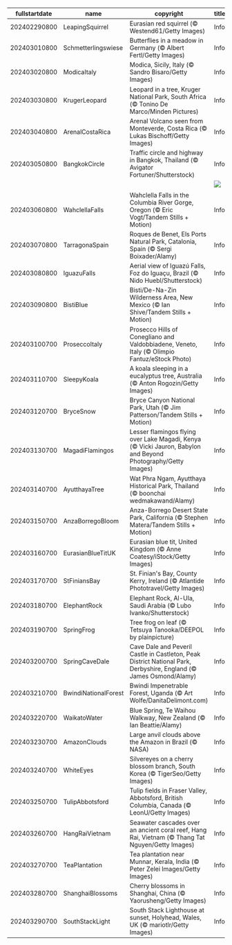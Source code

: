 |fullstartdate|name|copyright|title|image|
|--|--|--|--|--|
202402290800|LeapingSquirrel|Eurasian red squirrel (© Westend61/Getty Images)|Info|![](/en-AU/2024/03/202402290800LeapingSquirrel.jpg)|
202403010800|Schmetterlingswiese|Butterflies in a meadow in Germany (© Albert Fertl/Getty Images)|Info|![](/en-AU/2024/03/202403010800Schmetterlingswiese.jpg)|
202403020800|ModicaItaly|Modica, Sicily, Italy (© Sandro Bisaro/Getty Images)|Info|![](/en-AU/2024/03/202403020800ModicaItaly.jpg)|
202403030800|KrugerLeopard|Leopard in a tree, Kruger National Park, South Africa (© Tonino De Marco/Minden Pictures)|Info|![](/en-AU/2024/03/202403030800KrugerLeopard.jpg)|
202403040800|ArenalCostaRica|Arenal Volcano seen from Monteverde, Costa Rica (© Lukas Bischoff/Getty Images)|Info|![](/en-AU/2024/03/202403040800ArenalCostaRica.jpg)|
202403050800|BangkokCircle|Traffic circle and highway in Bangkok, Thailand (© Avigator Fortuner/Shutterstock)|Info|![](/en-AU/2024/03/202403050800BangkokCircle.jpg)|
||||![](/en-AU/2024/03/.jpg)|
202403060800|WahclellaFalls|Wahclella Falls in the Columbia River Gorge, Oregon (© Eric Vogt/Tandem Stills + Motion)|Info|![](/en-AU/2024/03/202403060800WahclellaFalls.jpg)|
202403070800|TarragonaSpain|Roques de Benet, Els Ports Natural Park, Catalonia, Spain (© Sergi Boixader/Alamy)|Info|![](/en-AU/2024/03/202403070800TarragonaSpain.jpg)|
202403080800|IguazuFalls|Aerial view of Iguazú Falls, Foz do Iguaçu, Brazil (© Nido Huebl/Shutterstock)|Info|![](/en-AU/2024/03/202403080800IguazuFalls.jpg)|
202403090800|BistiBlue|Bisti/De-Na-Zin Wilderness Area, New Mexico (© Ian Shive/Tandem Stills + Motion)|Info|![](/en-AU/2024/03/202403090800BistiBlue.jpg)|
202403100700|ProseccoItaly|Prosecco Hills of Conegliano and Valdobbiadene, Veneto, Italy (© Olimpio Fantuz/eStock Photo)|Info|![](/en-AU/2024/03/202403100700ProseccoItaly.jpg)|
202403110700|SleepyKoala|A koala sleeping in a eucalyptus tree, Australia (© Anton Rogozin/Getty Images)|Info|![](/en-AU/2024/03/202403110700SleepyKoala.jpg)|
202403120700|BryceSnow|Bryce Canyon National Park, Utah (© Jim Patterson/Tandem Stills + Motion)|Info|![](/en-AU/2024/03/202403120700BryceSnow.jpg)|
202403130700|MagadiFlamingos|Lesser flamingos flying over Lake Magadi, Kenya (© Vicki Jauron, Babylon and Beyond Photography/Getty Images)|Info|![](/en-AU/2024/03/202403130700MagadiFlamingos.jpg)|
202403140700|AyutthayaTree|Wat Phra Ngam, Ayutthaya Historical Park, Thailand (© boonchai wedmakawand/Alamy)|Info|![](/en-AU/2024/03/202403140700AyutthayaTree.jpg)|
202403150700|AnzaBorregoBloom|Anza-Borrego Desert State Park, California (© Stephen Matera/Tandem Stills + Motion)|Info|![](/en-AU/2024/03/202403150700AnzaBorregoBloom.jpg)|
202403160700|EurasianBlueTitUK|Eurasian blue tit, United Kingdom (© Anne Coatesy/iStock/Getty Images)|Info|![](/en-AU/2024/03/202403160700EurasianBlueTitUK.jpg)|
202403170700|StFiniansBay|St. Finian's Bay, County Kerry, Ireland (© Atlantide Phototravel/Getty Images)|Info|![](/en-AU/2024/03/202403170700StFiniansBay.jpg)|
202403180700|ElephantRock|Elephant Rock, Al-Ula, Saudi Arabia (© Lubo Ivanko/Shutterstock)|Info|![](/en-AU/2024/03/202403180700ElephantRock.jpg)|
202403190700|SpringFrog|Tree frog on leaf (© Tetsuya Tanooka/DEEPOL by plainpicture)|Info|![](/en-AU/2024/03/202403190700SpringFrog.jpg)|
202403200700|SpringCaveDale|Cave Dale and Peveril Castle in Castleton, Peak District National Park, Derbyshire, England (© James Osmond/Alamy)|Info|![](/en-AU/2024/03/202403200700SpringCaveDale.jpg)|
202403210700|BwindiNationalForest|Bwindi Impenetrable Forest, Uganda (© Art Wolfe/DanitaDelimont.com)|Info|![](/en-AU/2024/03/202403210700BwindiNationalForest.jpg)|
202403220700|WaikatoWater|Blue Spring, Te Waihou Walkway, New Zealand (© Ian Beattie/Alamy)|Info|![](/en-AU/2024/03/202403220700WaikatoWater.jpg)|
202403230700|AmazonClouds|Large anvil clouds above the Amazon in Brazil (© NASA)|Info|![](/en-AU/2024/03/202403230700AmazonClouds.jpg)|
202403240700|WhiteEyes|Silvereyes on a cherry blossom branch, South Korea (© TigerSeo/Getty Images)|Info|![](/en-AU/2024/03/202403240700WhiteEyes.jpg)|
202403250700|TulipAbbotsford|Tulip fields in Fraser Valley, Abbotsford, British Columbia, Canada (© LeonU/Getty Images)|Info|![](/en-AU/2024/03/202403250700TulipAbbotsford.jpg)|
202403260700|HangRaiVietnam|Seawater cascades over an ancient coral reef, Hang Rai, Vietnam (© Thang Tat Nguyen/Getty Images)|Info|![](/en-AU/2024/03/202403260700HangRaiVietnam.jpg)|
202403270700|TeaPlantation|Tea plantation near Munnar, Kerala, India (© Peter Zelei Images/Getty Images)|Info|![](/en-AU/2024/03/202403270700TeaPlantation.jpg)|
202403280700|ShanghaiBlossoms|Cherry blossoms in Shanghai, China (© Yaorusheng/Getty Images)|Info|![](/en-AU/2024/03/202403280700ShanghaiBlossoms.jpg)|
202403290700|SouthStackLight|South Stack Lighthouse at sunset, Holyhead, Wales, UK (© mariotlr/Getty Images)|Info|![](/en-AU/2024/03/202403290700SouthStackLight.jpg)|
